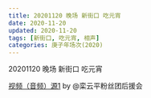 ```yaml
---
title: 20201120 晚场 新街口 吃元宵 
date: 2020-11-20
updated: 2020-11-20
tags: [新街口, 吃元宵, 相声] 
categories: 庚子年场次(2020) 
---
```

20201120 晚场 新街口 吃元宵 



[视频（音频）源1](https://m.weibo.cn/6574451359/4573481657704463) by @栾云平粉丝团后援会

